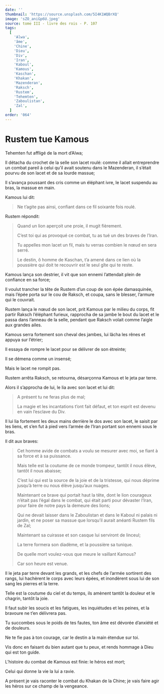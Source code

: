 ```yaml
---
date: ''
thumbnail: 'https://source.unsplash.com/5I4K1WQBrXQ'
image: 'sZO_aniGp6U.jpeg'
source: tome III - livre des rois - P. 107
tags:
  [
    'Alwa',
    'âme',
    'Chine',
    'Dieu',
    'Div',
    'Iran',
    'Kaboul',
    'Kamous',
    'Kaschan',
    'Khakan',
    'Mazenderan',
    'Raksch',
    'Rustem',
    'Tehemten',
    'Zaboulistan',
    'Zal',
  ]
order: '064'
---
```


# Rustem tue Kamous

Tehemten fut affligé de la mort d’Alwa;

Il détacha du crochet de la selle son lacet roulé: comme il allait entreprendre un combat pareil à celui qu’il avait soutenu dans le Mazenderan, il s’était pourvu de son lacet et de sa lourde massue;

Il s’avança poussant des cris comme un éléphant ivre, le lacet suspendu au bras, la massue en main.

Kamous lui dit:

> Ne t’agite pas ainsi, confiant dans ce fil soixante fois roulé.

Rustem répondit:

> Quand un lion aperçoit une proie, il mugit fièrement.
>
> C’est toi qui as provoqué ce combat, tu as tué un des braves de l’Iran.
>
> Tu appelles mon lacet un fil, mais tu verras combien le nœud en sera serré.
>
> Le destin, ô homme de Kaschan, t’a amené dans ce lien où la poussière qui doit te recouvrir est le seul gîte qui te reste.

Kamous lança son destrier, il vit que son ennemi l’attendait plein de confiance en sa force;

Il voulut trancher la tête de Rustem d’un coup de son épée damasquinée, mais l’épée porta sur le cou de Raksch, et coupa, sans le blesser, l’armure qui le couvrait.

Rustem lança le nœud de son lacet, prit Kamous par le milieu du corps, fit partir Raksch l’éléphant furieux, rapprocha de sa jambe le bout du lacet et le passa dans l’anneau de la selle, pendant que Raksch volait comme l’aigle aux grandes ailes.

Kamous serra fortement son cheval des jambes, lui lâcha les rênes et appuya sur l’étrier;

Il essaya de rompre le lacet pour se délivrer de son étreinte;

Il se démena comme un insensé;

Mais le lacet ne rompit pas.

Rustem arrêta Raksch, se retourna, désarçonna Kamous et le jeta par terre.

Alors il s’approcha de lui, le lia avec son lacet et lui dit:

> A présent tu ne feras plus de mal;
>
> La magie et les incantations t’ont fait défaut, et ton esprit est devenu en vain l’esclave du Div.

Il lui lia fortement les deux mains derrière le dos avec son lacet, le saisit par les liens, et s’en fut à pied vers l’armée de l’Iran portant son ennemi sous le bras.

Il dit aux braves:

> Cet homme avide de combats a voulu se mesurer avec moi, se fiant à sa force et à sa puissance.
>
> Mais telle est la coutume de ce monde trompeur, tantôt il nous élève, tantôt il nous abaisse;
>
> C’est lui qui est la source de la joie et de la tristesse, qui nous déprime jusqu’à terre ou nous élève jusqu’aux nuages.
>
> Maintenant ce brave qui portait haut la tête, dont le lion courageux n’était pas l’égal dans le combat, qui était parti pour dévaster l’Iran, pour faire de notre pays la demeure des lions;
>
> Qui ne devait laisser dans le Zaboulistan et dans le Kaboul ni palais ni jardin, et ne poser sa massue que lorsqu’il aurait anéanti Rustem fils de Zal;
>
> Maintenant sa cuirasse et son casque lui serviront de linceul;
>
> La terre formera son diadème, et la poussière sa tunique.
>
> De quelle mort voulez-vous que meure le vaillant Kamous?
>
> Car son heure est venue.

Il le jeta par terre devant les grands, et les chefs de l’armée sortirent des rangs, lui hachèrent le corps avec leurs épées, et inondèrent sous lui de son sang les pierres et la terre.

Telle est la coutume du ciel et du temps, ils amènent tantôt la douleur et le chagrin, tantôt la joie.

Il faut subir les soucis et les fatigues, les inquiétudes et les peines, et la bravoure ne t’en délivrera pas.

Tu succombes sous le poids de tes fautes, ton âme est dévorée d’anxiété et de douleurs.

Ne te fie pas à ton courage, car le destin a la main étendue sur toi.

Vis donc en faisant du bien autant que tu peux, et rends hommage à Dieu qui est ton guide.

L’histoire du combat de Kamous est finie: le héros est mort;

Celui qui donne la vie la lui a ravie.

A présent je vais raconter le combat du Khakan de la Chine; je vais faire agir les héros sur ce champ de la vengeance.
